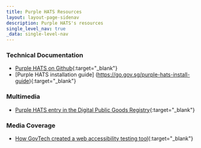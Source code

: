 ```yaml
---
title: Purple HATS Resources
layout: layout-page-sidenav
description: Purple HATS's resources
single_level_nav: true
_data: single-level-nav
---
```


### Technical Documentation
-	[Purple HATS on Github](https://github.com/GovTechSG/purple-hats){:target="\_blank"} 
-	[Purple HATS installation guide] (https://go.gov.sg/purple-hats-install-guide){:target="\_blank"} 

### Multimedia
- [Purple HATS entry in the Digital Public Goods Registry](https://digitalpublicgoods.net/registry/purple-hats.html){:target="\_blank"}

### Media Coverage
- [How GovTech created a web accessibility testing tool](https://www.tech.gov.sg/media/technews/how-govtech-created-web-accessibility-testing-tool){:target="\_blank"}

